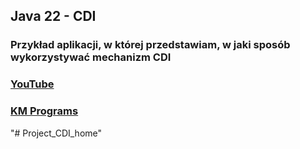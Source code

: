## Java 22 - CDI

### Przykład aplikacji, w której przedstawiam, w jaki sposób wykorzystywać mechanizm CDI

### [YouTube](https://www.youtube.com/watch?v=6wZTLqa8ZzM&list=PLCXqHvi_kahzG6YsoZrYQ6N4RLLkGJu7N&index=22)
### [KM Programs](https://km-programs.pl/)
"# Project_CDI_home" 
